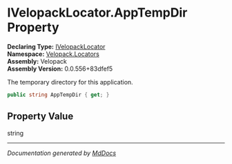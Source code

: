 ﻿<!--  
  <auto-generated>   
    The contents of this file were generated by a tool.  
    Changes to this file may be list if the file is regenerated  
  </auto-generated>   
-->

# IVelopackLocator.AppTempDir Property

**Declaring Type:** [IVelopackLocator](../index.md)  
**Namespace:** [Velopack.Locators](../../index.md)  
**Assembly:** Velopack  
**Assembly Version:** 0.0.556+83dfef5

 The temporary directory for this application. 

```csharp
public string AppTempDir { get; }
```

## Property Value

string

___

*Documentation generated by [MdDocs](https://github.com/ap0llo/mddocs)*
